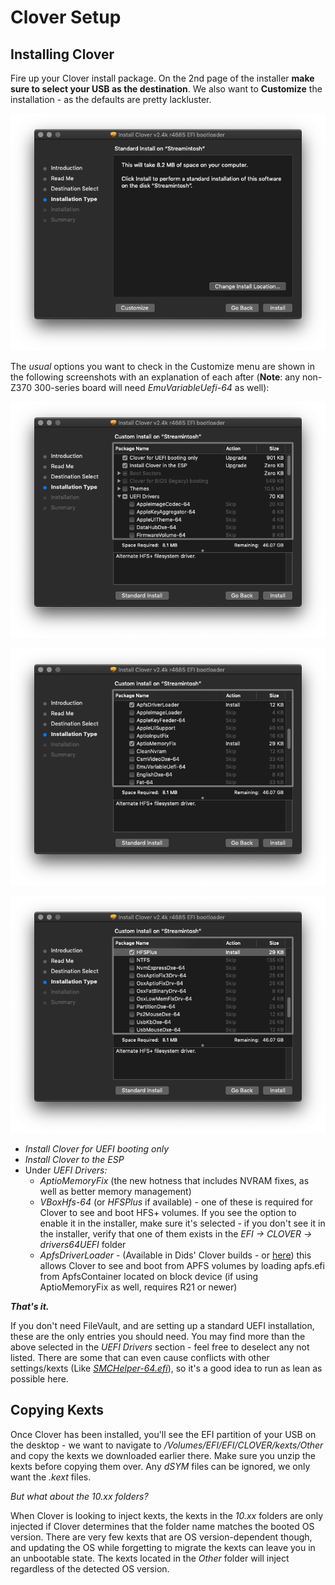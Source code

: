 # Clover Setup

## Installing Clover

Fire up your Clover install package. On the 2nd page of the installer **make sure to select your USB as the destination**. We also want to **Customize** the installation - as the defaults are pretty lackluster.

![2nd Page of the Clover Installer - Note the &quot;Customize&quot; button in the bottom left](.gitbook/assets/image%20%2829%29.png)

The _usual_ options you want to check in the Customize menu are shown in the following screenshots with an explanation of each after \(**Note**: any non-Z370 300-series board will need _EmuVariableUefi-64_ as well\):

![UEFI Booting Only and Install in the ESP](.gitbook/assets/image%20%2819%29.png)

![ApfsDriverLoader and AptioMemoryFix under UEFI Drivers](.gitbook/assets/image%20%2835%29.png)

![HFSPlus under UEFI Drivers - although VboxHfs-64 works as well](.gitbook/assets/image%20%2856%29.png)

* _Install Clover for UEFI booting only_
* _Install Clover to the ESP_
* Under _UEFI Drivers:_
  * _AptioMemoryFix_ \(the new hotness that includes NVRAM fixes, as well as better memory management\)
  * _VBoxHfs-64_ \(or _HFSPlus_ if available\) - one of these is required for Clover to see and boot HFS+ volumes.  If you see the option to enable it in the installer, make sure it's selected - if you don't see it in the installer, verify that one of them exists in the _EFI -&gt; CLOVER -&gt; drivers64UEFI_ folder
  * _ApfsDriverLoader_ - \(Available in Dids' Clover builds - or [here](https://github.com/acidanthera/ApfsSupportPkg/releases)\) this allows Clover to see and boot from APFS volumes by loading apfs.efi from ApfsContainer located on block device \(if using AptioMemoryFix as well, requires R21 or newer\)

_**That's it.**_

If you don't need FileVault, and are setting up a standard UEFI installation, these are the only entries you should need.  You may find more than the above selected in the _UEFI Drivers_ section - feel free to deselect any not listed.  There are some that can even cause conflicts with other settings/kexts \(Like [_SMCHelper-64.efi_](https://github.com/acidanthera/VirtualSMC/blob/master/Docs/FAQ.md)\), so it's a good idea to run as lean as possible here.

## Copying Kexts

Once Clover has been installed, you'll see the EFI partition of your USB on the desktop - we want to navigate to _/Volumes/EFI/EFI/CLOVER/kexts/Other_ and copy the kexts we downloaded earlier there.  Make sure you unzip the kexts before copying them over.  Any _dSYM_ files can be ignored, we only want the _.kext_ files.

_But what about the 10.xx folders?_

When Clover is looking to inject kexts, the kexts in the _10.xx_ folders are only injected if Clover determines that the folder name matches the booted OS version.  There are very few kexts that are OS version-dependent though, and updating the OS while forgetting to migrate the kexts can leave you in an unbootable state.  The kexts located in the _Other_ folder will inject regardless of the detected OS version.

